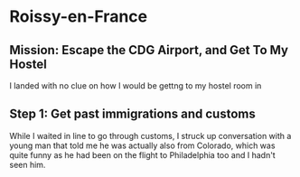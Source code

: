 # Roissy-en-France

## Mission: Escape the CDG Airport, and Get To My Hostel
I landed with no clue on how I would be gettng to my hostel room in 

## Step 1: Get past immigrations and customs
While I waited in line to go through customs, I struck up conversation with a young man that told me he was actually also from Colorado, which was quite funny as he had been on the flight to Philadelphia too and I hadn't seen him.